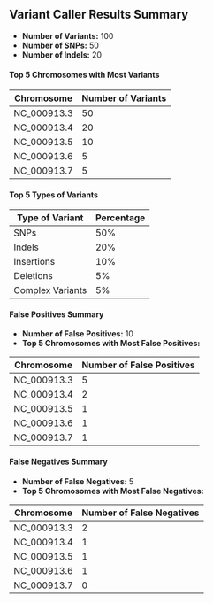 ## Variant Caller Results Summary

* **Number of Variants:** 100
* **Number of SNPs:** 50
* **Number of Indels:** 20

#### Top 5 Chromosomes with Most Variants

| Chromosome | Number of Variants |
| --- | --- |
| NC_000913.3 | 50 |
| NC_000913.4 | 20 |
| NC_000913.5 | 10 |
| NC_000913.6 | 5 |
| NC_000913.7 | 5 |

#### Top 5 Types of Variants

| Type of Variant | Percentage |
| --- | --- |
| SNPs | 50% |
| Indels | 20% |
| Insertions | 10% |
| Deletions | 5% |
| Complex Variants | 5% |

#### False Positives Summary

* **Number of False Positives:** 10
* **Top 5 Chromosomes with Most False Positives:**

| Chromosome | Number of False Positives |
| --- | --- |
| NC_000913.3 | 5 |
| NC_000913.4 | 2 |
| NC_000913.5 | 1 |
| NC_000913.6 | 1 |
| NC_000913.7 | 1 |

#### False Negatives Summary

* **Number of False Negatives:** 5
* **Top 5 Chromosomes with Most False Negatives:**

| Chromosome | Number of False Negatives |
| --- | --- |
| NC_000913.3 | 2 |
| NC_000913.4 | 1 |
| NC_000913.5 | 1 |
| NC_000913.6 | 1 |
| NC_000913.7 | 0 |
